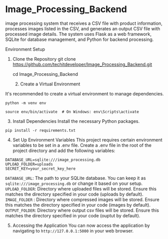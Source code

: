 # Image_Processing_Backend
image processing system that receives a CSV file with product information, processes images listed in the CSV, and generates an output CSV file with processed image details. The system uses Flask as a web framework, SQLite for database management, and Python for backend processing.


Environment Setup
1. Clone the Repository
   git clone https://github.com/techitdeveloper/Image_Processing_Backend.git
   
   cd Image_Processing_Backend

   2. Create a Virtual Environment


It's recommended to create a virtual environment to manage dependencies.

```python -m venv env```

```source env/bin/activate  # On Windows: env\Scripts\activate```

3. Install Dependencies
Install the necessary Python packages.

```pip install -r requirements.txt```

4. Set Up Environment Variables
This project requires certain environment variables to be set in a .env file. Create a .env file in the root of the project directory and add the following variables:
```# .env file
DATABASE_URL=sqlite:///image_processing.db
UPLOAD_FOLDER=uploads
SECRET_KEY=your_secret_key_here
```

```DATABASE_URL```: The path to your SQLite database. You can keep it as ```sqlite:///image_processing.db``` or change it based on your setup.
```UPLOAD_FOLDER```: Directory where uploaded files will be stored. Ensure this matches the directory specified in your code (uploads by default).
```IMAGE_FOLDER``` : Directory where compressed images will be stored. Ensure this matches the directory specified in your code (images by default).
```OUTPUT_FOLDER```: Directory where output csv files will be stored. Ensure this matches the directory specified in your code (ouptut by default).

5. Accessing the Application
You can now access the application by navigating to ```http://127.0.0.1:5000``` in your web browser.
